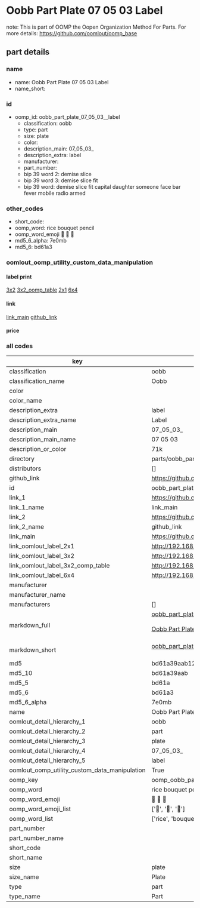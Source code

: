 # Oobb Part Plate 07 05 03  Label  

note: This is part of OOMP the Oopen Organization Method For Parts. For more details: https://github.com/oomlout/oomp_base

##  part details





### name
* name: Oobb Part Plate 07 05 03  Label
* name_short: 
### id
* oomp_id: oobb_part_plate_07_05_03__label
  * classification: oobb
  * type: part
  * size: plate
  * color: 
  * description_main: 07_05_03_
  * description_extra: label
  * manufacturer: 
  * part_number: 
  * bip 39 word 2: demise slice
  * bip 39 word 3: demise slice fit
  * bip 39 word: demise slice fit capital daughter someone face bar fever mobile radio armed

### other_codes
* short_code: 
* oomp_word: rice bouquet pencil
* oomp_word_emoji :rice: :bouquet: :pencil:
* md5_6_alpha: 7e0mb
* md5_6: bd61a3






### oomlout_oomp_utility_custom_data_manipulation
#### label print
[3x2](http://192.168.1.245:1112/?label=oomp%207e0mb)
[3x2_oomp_table](http://192.168.1.107:1112/?label=oomp%207e0mb)
[2x1](http://192.168.1.242:1112/?label=oomp%207e0mb)
[6x4](http://192.168.1.55:1112/?label=oomp%207e0mb)    

#### link

[link_main](https://github.com/oomlout/oomlout_oomp_current_version_messy/tree/main/parts/oobb_part_plate_07_05_03__label) [github_link](https://github.com/oomlout/oomlout_oomp_part_src/tree/main/parts/oobb_part_plate_07_05_03__label)                             

#### price







### all codes 
| key | value |  
| --- | --- |  
| classification | oobb |  
| classification_name | Oobb |  
| color |  |  
| color_name |  |  
| description_extra | label |  
| description_extra_name | Label |  
| description_main | 07_05_03_ |  
| description_main_name | 07 05 03  |  
| description_or_color | 71k |  
| directory | parts/oobb_part_plate_07_05_03__label |  
| distributors | [] |  
| github_link | https://github.com/oomlout/oomlout_oomp_part_src/tree/main/parts/oobb_part_plate_07_05_03__label |  
| id | oobb_part_plate_07_05_03__label |  
| link_1 | https://github.com/oomlout/oomlout_oomp_current_version_messy/tree/main/parts/oobb_part_plate_07_05_03__label |  
| link_1_name | link_main |  
| link_2 | https://github.com/oomlout/oomlout_oomp_part_src/tree/main/parts/oobb_part_plate_07_05_03__label |  
| link_2_name | github_link |  
| link_main | https://github.com/oomlout/oomlout_oomp_current_version_messy/tree/main/parts/oobb_part_plate_07_05_03__label |  
| link_oomlout_label_2x1 | http://192.168.1.242:1112/?label=oomp%207e0mb |  
| link_oomlout_label_3x2 | http://192.168.1.245:1112/?label=oomp%207e0mb |  
| link_oomlout_label_3x2_oomp_table | http://192.168.1.107:1112/?label=oomp%207e0mb |  
| link_oomlout_label_6x4 | http://192.168.1.55:1112/?label=oomp%207e0mb |  
| manufacturer |  |  
| manufacturer_name |  |  
| manufacturers | [] |  
| markdown_full | [oobb_part_plate_07_05_03__label](https://github.com/oomlout/oomlout_oomp_current_version_messy/tree/main/parts/oobb_part_plate_07_05_03__label)<br>[](https://github.com/oomlout/oomlout_oomp_current_version_messy/tree/main/parts/oobb_part_plate_07_05_03__label)<br>[Oobb Part Plate 07 05 03  Label](https://github.com/oomlout/oomlout_oomp_current_version_messy/tree/main/parts/oobb_part_plate_07_05_03__label)<br><br> |  
| markdown_short | [oobb_part_plate_07_05_03__label](https://github.com/oomlout/oomlout_oomp_current_version_messy/tree/main/parts/oobb_part_plate_07_05_03__label)<br><br> |  
| md5 | bd61a39aab126a333c1be220afb2d9d2 |  
| md5_10 | bd61a39aab |  
| md5_5 | bd61a |  
| md5_6 | bd61a3 |  
| md5_6_alpha | 7e0mb |  
| name | Oobb Part Plate 07 05 03  Label |  
| oomlout_detail_hierarchy_1 | oobb |  
| oomlout_detail_hierarchy_2 | part |  
| oomlout_detail_hierarchy_3 | plate |  
| oomlout_detail_hierarchy_4 | 07_05_03_ |  
| oomlout_detail_hierarchy_5 | label |  
| oomlout_oomp_utility_custom_data_manipulation | True |  
| oomp_key | oomp_oobb_part_plate_07_05_03__label |  
| oomp_word | rice bouquet pencil |  
| oomp_word_emoji | :rice: :bouquet: :pencil: |  
| oomp_word_emoji_list | [':rice:', ':bouquet:', ':pencil:'] |  
| oomp_word_list | ['rice', 'bouquet', 'pencil'] |  
| part_number |  |  
| part_number_name |  |  
| short_code |  |  
| short_name |  |  
| size | plate |  
| size_name | Plate |  
| type | part |  
| type_name | Part |  
